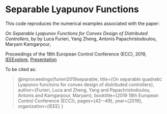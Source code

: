 # Separable Lyapunov Functions
This code reproduces the numerical examples associated with the paper:

*On Separable Lyapunov Functions for Convex Design of Distributed Controllers*, by 
by Luca Furieri, Yang Zheng, Antonis Papachristodoulou, Maryam Kamgarpour,

Proceedings of the 18th European Control Conference (ECC), 2019, [IEEExplore](https://ieeexplore.ieee.org/document/8796100), [Presentation](http://people.ee.ethz.ch/~furieril/talks/ECC19.pdf)



To be cited as:

> @inproceedings{furieri2019separable,
>  title={On separable quadratic Lyapunov functions for convex design of distributed controllers},
>  author={Furieri, Luca and Zheng, Yang and Papachristodoulou, Antonis and Kamgarpour, Maryam},
>  booktitle={2019 18th European Control Conference (ECC)},
>  pages={42--49},
>  year={2019},
>  organization={IEEE}
> }
